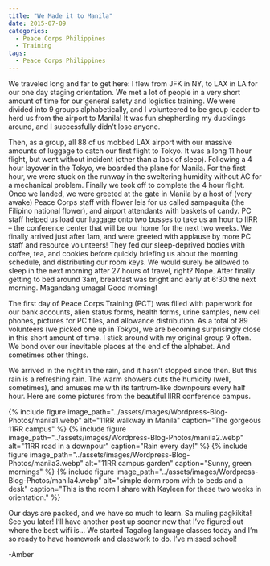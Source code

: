 ```yaml
---
title: "We Made it to Manila"
date: 2015-07-09
categories:
  - Peace Corps Philippines
  - Training
tags:
  - Peace Corps Philippines
---
```


We traveled long and far to get here: I flew from JFK in NY, to LAX in LA for our one day staging orientation. We met a lot of people in a very short amount of time for our general safety and logistics training. We were divided into 9 groups alphabetically, and I volunteered to be group leader to herd us from the airport to Manila! It was fun shepherding my ducklings around, and I successfully didn’t lose anyone.

Then, as a group, all 88 of us mobbed LAX airport with our massive amounts of luggage to catch our first flight to Tokyo. It was a long 11 hour flight, but went without incident (other than a lack of sleep). Following a 4 hour layover in the Tokyo, we boarded the plane for Manila. For the first hour, we were stuck on the runway in the sweltering humidity without AC for a mechanical problem. Finally we took off to complete the 4 hour flight. Once we landed, we were greeted at the gate in Manila by a host of (very awake) Peace Corps staff with flower leis for us called sampaguita (the Filipino national flower), and airport attendants with baskets of candy. PC staff helped us load our luggage onto two busses to take us an hour to IIRR – the conference center that will be our home for the next two weeks. We finally arrived just after 1am, and were greeted with applause by more PC staff and resource volunteers! They fed our sleep-deprived bodies with coffee, tea, and cookies before quickly briefing us about the morning schedule, and distributing our room keys. We would surely be allowed to sleep in the next morning after 27 hours of travel, right? Nope. After finally getting to bed around 3am, breakfast was bright and early at 6:30 the next morning. Magandang umaga! Good morning!

The first day of Peace Corps Training (PCT) was filled with paperwork for our bank accounts, alien status forms, health forms, urine samples, new cell phones, pictures for PC files, and allowance distribution. As a total of 89 volunteers (we picked one up in Tokyo), we are becoming surprisingly close in this short amount of time. I stick around with my original group 9 often. We bond over our inevitable places at the end of the alphabet. And sometimes other things.

We arrived in the night in the rain, and it hasn’t stopped since then. But this rain is a refreshing rain. The warm showers cuts the humidity (well, sometimes), and amuses me with its tantrum-like downpours every half hour. Here are some pictures from the beautiful IIRR conference campus.

{% include figure image_path="../assets/images/Wordpress-Blog-Photos/manila1.webp" alt="11RR walkway in Manila" caption="The gorgeous 11RR campus" %}
{% include figure image_path="../assets/images/Wordpress-Blog-Photos/manila2.webp" alt="11RR road in a downpour" caption="Rain every day!" %}
{% include figure image_path="../assets/images/Wordpress-Blog-Photos/manila3.webp" alt="11RR campus garden" caption="Sunny, green mornings" %}
{% include figure image_path="../assets/images/Wordpress-Blog-Photos/manila4.webp" alt="simple dorm room with to beds and a desk" caption="This is the room I share with Kayleen for these two weeks in orientation." %}

Our days are packed, and we have so much to learn. Sa muling pagkikita! See you later! I’ll have another post up sooner now that I’ve figured out where the best wifi is… We started Tagalog language classes today and I’m so ready to have homework and classwork to do. I’ve missed school!

-Amber